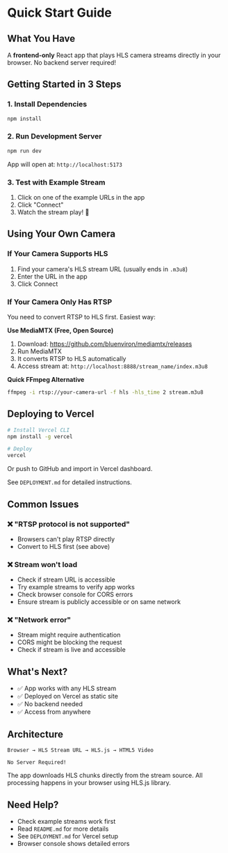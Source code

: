 # Quick Start Guide

## What You Have

A **frontend-only** React app that plays HLS camera streams directly in your browser. No backend server required!

## Getting Started in 3 Steps

### 1. Install Dependencies

```bash
npm install
```

### 2. Run Development Server

```bash
npm run dev
```

App will open at: `http://localhost:5173`

### 3. Test with Example Stream

1. Click on one of the example URLs in the app
2. Click "Connect"
3. Watch the stream play! 🎉

## Using Your Own Camera

### If Your Camera Supports HLS

1. Find your camera's HLS stream URL (usually ends in `.m3u8`)
2. Enter the URL in the app
3. Click Connect

### If Your Camera Only Has RTSP

You need to convert RTSP to HLS first. Easiest way:

**Use MediaMTX (Free, Open Source)**

1. Download: https://github.com/bluenviron/mediamtx/releases
2. Run MediaMTX
3. It converts RTSP to HLS automatically
4. Access stream at: `http://localhost:8888/stream_name/index.m3u8`

**Quick FFmpeg Alternative**
```bash
ffmpeg -i rtsp://your-camera-url -f hls -hls_time 2 stream.m3u8
```

## Deploying to Vercel

```bash
# Install Vercel CLI
npm install -g vercel

# Deploy
vercel
```

Or push to GitHub and import in Vercel dashboard.

See `DEPLOYMENT.md` for detailed instructions.

## Common Issues

### ❌ "RTSP protocol is not supported"
- Browsers can't play RTSP directly
- Convert to HLS first (see above)

### ❌ Stream won't load
- Check if stream URL is accessible
- Try example streams to verify app works
- Check browser console for CORS errors
- Ensure stream is publicly accessible or on same network

### ❌ "Network error"
- Stream might require authentication
- CORS might be blocking the request
- Check if stream is live and accessible

## What's Next?

- ✅ App works with any HLS stream
- ✅ Deployed on Vercel as static site
- ✅ No backend needed
- ✅ Access from anywhere

## Architecture

```
Browser → HLS Stream URL → HLS.js → HTML5 Video

No Server Required!
```

The app downloads HLS chunks directly from the stream source. All processing happens in your browser using HLS.js library.

## Need Help?

- Check example streams work first
- Read `README.md` for more details
- See `DEPLOYMENT.md` for Vercel setup
- Browser console shows detailed errors
